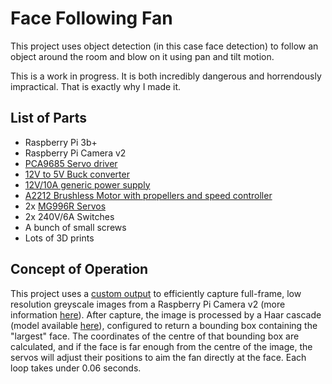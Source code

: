# Face Following Fan

This project uses object detection (in this case face detection) to follow an object around the room and blow on it using pan and tilt motion.

This is a work in progress. It is both incredibly dangerous and horrendously impractical. That is exactly why I made it.

## List of Parts

* Raspberry Pi 3b+
* Raspberry Pi Camera v2
* [PCA9685 Servo driver](https://www.ebay.de/itm/253285067342)
* [12V to 5V Buck converter](https://www.amazon.de/gp/product/B07RGB2HB6)
* [12V/10A generic power supply](https://www.amazon.de/gp/product/B01LLFEMQ0)
* [A2212 Brushless Motor with propellers and speed controller](https://www.amazon.de/gp/product/B081CW2928)
* 2x [MG996R Servos](https://www.amazon.de/gp/product/B088NJRFD7)
* 2x 240V/6A Switches
* A bunch of small screws
* Lots of 3D prints

## Concept of Operation

This project uses a [custom output](https://picamera.readthedocs.io/en/release-1.12/recipes2.html#custom-outputs) to efficiently capture full-frame, low resolution greyscale images from a Raspberry Pi Camera v2 (more information [here](https://raspberrypi.stackexchange.com/a/58941/64647)).
After capture, the image is processed by a Haar cascade (model available [here](https://github.com/opencv/opencv/blob/master/data/haarcascades/haarcascade_frontalface_default.xml)), configured to return a bounding box containing the "largest" face.
The coordinates of the centre of that bounding box are calculated, and if the face is far enough from the centre of the image, the servos will adjust their positions to aim the fan directly at the face.
Each loop takes under 0.06 seconds.
